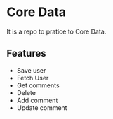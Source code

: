 # Core Data
It is a repo to pratice to Core Data.

## Features

- Save user
- Fetch User
- Get comments
- Delete
- Add comment
- Update comment
